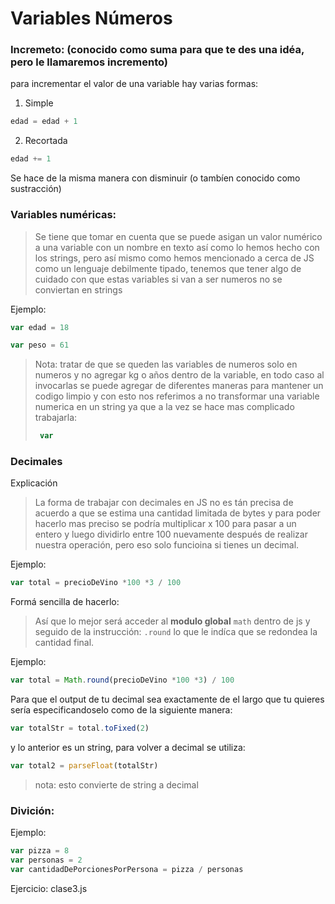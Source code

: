 # Variables Números	
### Incremeto: (conocido como suma para que te des una idéa, pero le llamaremos incremento)

para incrementar el valor de una variable hay varias formas:

1. Simple
```js 
edad = edad + 1 
```

2. Recortada
```js 
edad += 1 
```

Se hace de la misma manera con disminuir (o tambíen conocido como sustracción)

### Variables numéricas:
> Se tiene que tomar en cuenta que se puede asigan un valor numérico a una variable con un nombre en texto así como lo hemos hecho con los strings, pero así mismo como hemos mencionado a cerca de JS como un lenguaje debilmente tipado, tenemos que tener algo de cuidado con que estas variables si van a ser numeros no se conviertan en strings

Ejemplo:

```js 
var edad = 18

var peso = 61
```

>Nota: tratar de que se queden las variables de numeros solo en numeros y no agregar kg o años dentro de la variable, en todo caso al invocarlas se puede agregar de diferentes maneras para mantener un codigo limpio y con esto nos referimos a no transformar una variable numerica en un string ya que a la vez se hace mas complicado trabajarla:
>```js 
>  var 
>```
### Decimales
Explicación
> La forma de trabajar con decimales en JS no es tán precisa de acuerdo a que se estima una cantidad limitada de bytes y para poder hacerlo mas preciso se podría multiplicar x 100 para pasar a un entero y luego dividirlo entre 100 nuevamente después de realizar nuestra operación, pero eso solo funcioina si tienes un decimal.

Ejemplo:
```js
var total = precioDeVino *100 *3 / 100
```

Formá sencilla de hacerlo:
>   Así que lo mejor será acceder al **modulo global** ```math``` dentro de js y seguido de la instrucción: ```.round``` lo que le indíca que se redondea la cantidad final.
 
Ejemplo:
```js
var total = Math.round(precioDeVino *100 *3) / 100
```

Para que el output de tu decimal sea exactamente de el largo que tu quieres sería especificandoselo como de la siguiente manera:
```js
var totalStr = total.toFixed(2)
```
 y lo anterior es un string, para volver a decimal se utiliza:
 ```js 
 var total2 = parseFloat(totalStr) 
 ```
> nota: esto convierte de string a decimal

### Divición:
Ejemplo:
```js
var pizza = 8
var personas = 2
var cantidadDePorcionesPorPersona = pizza / personas
```



Ejercicio: clase3.js

